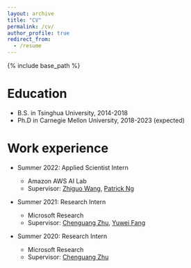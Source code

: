 ```yaml
---
layout: archive
title: "CV"
permalink: /cv/
author_profile: true
redirect_from:
  - /resume
---
```


{% include base_path %}

Education
======
* B.S. in Tsinghua University, 2014-2018
* Ph.D in Carnegie Mellon University, 2018-2023 (expected)

Work experience
======
* Summer 2022: Applied Scientist Intern
  * Amazon AWS AI Lab     
  * Supervisor: [Zhiguo Wang](https://scholar.google.com/citations?user=WrH8uksAAAAJ&hl=en), [Patrick Ng](https://scholar.google.com/citations?user=K69RKB8AAAAJ&hl=en)

* Summer 2021: Research Intern
  * Microsoft Research
  * Supervisor: [Chenguang Zhu](https://www.microsoft.com/en-us/research/people/chezhu/), [Yuwei Fang](https://scholar.google.com/citations?user=Om_-hHsAAAAJ&hl=zh-CN)

* Summer 2020: Research Intern
  * Microsoft Research
  * Supervisor: [Chenguang Zhu](https://www.microsoft.com/en-us/research/people/chezhu/)

